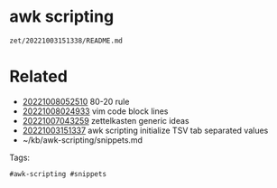 # awk scripting

` zet/20221003151338/README.md `

# Related

- [20221008052510](/zet/20221008052510/README.md) 80-20 rule
- [20221008024933](/zet/20221008024933/README.md) vim code block lines
- [20221007043259](/zet/20221007043259/README.md) zettelkasten generic ideas
- [20221003151337](/zet/20221003151337/README.md) awk scripting initialize TSV tab separated values
- ~/kb/awk-scripting/snippets.md

Tags:

    #awk-scripting #snippets 
